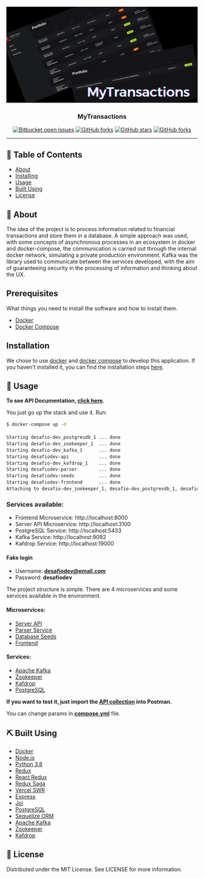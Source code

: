 <p align="center">
    <a href="" rel="noopener">
        <img src="preview.png" alt="Repo preview">
    </a>
</p>

<h3 align="center">MyTransactions</h3>

<div align="center">

[![Bitbucket open issues](https://img.shields.io/bitbucket/issues/preduus/sportscore-api?style=for-the-badge)](https://github.com/preduus/sportscore-api/issues)
[![GitHub forks](https://img.shields.io/github/forks/preduus/sportscore-api?style=for-the-badge)]()
[![GitHub stars](https://img.shields.io/github/stars/preduus/sportscore-api?style=for-the-badge)]()
[![GitHub forks](https://img.shields.io/github/license/preduus/sportscore-api?style=for-the-badge)](/LICENSE)

</div>

---


## 📝 Table of Contents

- [About](#about)
- [Installing](#installing)
- [Usage](#usage)
- [Built Using](#built_using)
- [License](#license)

## 🧐 About <a name="about"></a>

The idea of ​​the project is to process information related to financial transactions and store them in a database.
A simple approach was used, with some concepts of asynchronous processes in an ecosystem in docker and docker-compose, the communication is carried out through the internal docker network, simulating a private production environment.
Kafka was the library used to communicate between the services developed, with the aim of guaranteeing security in the processing of information and thinking about the UX.
## Prerequisites

What things you need to install the software and how to install them.

* [Docker](https://docs.docker.com/get-docker/)
* [Docker Compose](https://docs.docker.com/compose/install/)


## Installation

We chose to use [docker](https://docs.docker.com/get-docker/) and [docker compose](https://docs.docker.com/compose/install/) to develop this application. If you haven't installed it, you can find the installation steps [here](https://www.digitalocean.com/community/tutorials/how-to-install-and-use-docker-on-ubuntu-20-04-pt).

## 🎈 Usage <a name="usage"></a>

**To see API Documentation, [click here](https://documenter.getpostman.com/view/6161616/UVkiRcxa).**

You just go up the stack and use it. Run:
```bash
$ docker-compose up -d

Starting desafio-dev_postgresdb_1 ... done
Starting desafio-dev_zookeeper_1  ... done
Starting desafio-dev_kafka_1      ... done
Starting desafiodev-api           ... done
Starting desafio-dev_kafdrop_1    ... done
Starting desafiodev-parser        ... done
Starting desafiodev-seeds         ... done
Starting desafiodev-frontend      ... done
Attaching to desafio-dev_zookeeper_1, desafio-dev_postgresdb_1, desafio-dev_kafka_1, desafio-dev_kafdrop_1, desafiodev-api, desafiodev-parser, desafiodev-seeds, desafiodev-frontend
```

### Services available:
* Frontend Microservice: http://localhost:8000
* Server API Microservice: http://localhost:3100
* PostgreSQL Service: http://localhost:5433
* Kafka Service: http://localhost:9092
* Kafdrop Service: http://localhost:19000

#### Fake login
* Username: **desafiodev@email.com**
* Password: **desafiodev**

The project structure is simple. There are 4 microservices and some services available in the environment.

#### Microservices:
* [Server API](./backend/api)
* [Parser Service](./backend/parser)
* [Database Seeds](./backend/seeds)
* [Frontend](./frontend)

#### Services:
* [Apache Kafka](https://kafka.apache.org/)
* [Zookeeper](https://zookeeper.apache.org/)
* [Kafdrop](https://github.com/obsidiandynamics/kafdrop)
* [PostgreSQL](https://www.postgresql.org/)


**If you want to test it, just import the [API collection](./collection.json) into Postman.**

You can change params in [**compose.yml**](compose.yml) file.


## ⛏️ Built Using <a name="built_using"></a>

- [Docker](https://www.docker.com/)
- [Node.js](https://nodejs.org/)
- [Python 3.8](https://www.python.org/downloads/release/python-380/)
- [Redux](https://redux.js.org/)
- [React Redux](https://react-redux.js.org/)
- [Redux Saga](https://redux-saga.js.org/)
- [Vercel SWR](https://swr.vercel.app/)
- [Express](https://expressjs.com/)
- [Joi](https://joi.dev/api/)
- [PostgreSQL](https://www.postgresql.org/)
- [Sequelize ORM](https://sequelize.org/)
- [Apache Kafka](https://kafka.apache.org/)
- [Zookeeper](https://zookeeper.apache.org/)
- [Kafdrop](https://github.com/obsidiandynamics/kafdrop)

## 📝 License <a name="license"></a>

Distributed under the MIT License. See LICENSE for more information.